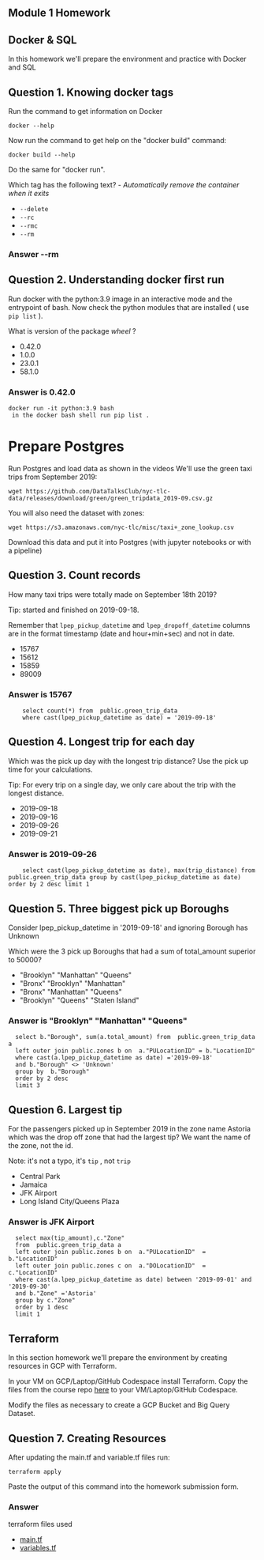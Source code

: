 ## Module 1 Homework

## Docker & SQL

In this homework we'll prepare the environment 
and practice with Docker and SQL


## Question 1. Knowing docker tags

Run the command to get information on Docker 

```docker --help```

Now run the command to get help on the "docker build" command:

```docker build --help```

Do the same for "docker run".

Which tag has the following text? - *Automatically remove the container when it exits* 

- `--delete`
- `--rc`
- `--rmc`
- `--rm`

### Answer --rm 


## Question 2. Understanding docker first run 

Run docker with the python:3.9 image in an interactive mode and the entrypoint of bash.
Now check the python modules that are installed ( use ```pip list``` ). 

What is version of the package *wheel* ?

- 0.42.0
- 1.0.0
- 23.0.1
- 58.1.0

###  Answer is 0.42.0
    docker run -it python:3.9 bash 
     in the docker bash shell run pip list .   

# Prepare Postgres

Run Postgres and load data as shown in the videos
We'll use the green taxi trips from September 2019:

```wget https://github.com/DataTalksClub/nyc-tlc-data/releases/download/green/green_tripdata_2019-09.csv.gz```

You will also need the dataset with zones:

```wget https://s3.amazonaws.com/nyc-tlc/misc/taxi+_zone_lookup.csv```

Download this data and put it into Postgres (with jupyter notebooks or with a pipeline)


## Question 3. Count records 

How many taxi trips were totally made on September 18th 2019?

Tip: started and finished on 2019-09-18. 

Remember that `lpep_pickup_datetime` and `lpep_dropoff_datetime` columns are in the format timestamp (date and hour+min+sec) and not in date.

- 15767
- 15612
- 15859
- 89009
### Answer is 15767
  ```
      select count(*) from  public.green_trip_data  
      where cast(lpep_pickup_datetime as date) = '2019-09-18'
  ```
## Question 4. Longest trip for each day

Which was the pick up day with the longest trip distance?
Use the pick up time for your calculations.

Tip: For every trip on a single day, we only care about the trip with the longest distance. 

- 2019-09-18
- 2019-09-16
- 2019-09-26
- 2019-09-21

### Answer is 2019-09-26
  ```
      select cast(lpep_pickup_datetime as date), max(trip_distance) from  public.green_trip_data group by cast(lpep_pickup_datetime as date)
order by 2 desc limit 1
  ```


## Question 5. Three biggest pick up Boroughs

Consider lpep_pickup_datetime in '2019-09-18' and ignoring Borough has Unknown

Which were the 3 pick up Boroughs that had a sum of total_amount superior to 50000?
 
- "Brooklyn" "Manhattan" "Queens"
- "Bronx" "Brooklyn" "Manhattan"
- "Bronx" "Manhattan" "Queens" 
- "Brooklyn" "Queens" "Staten Island"

### Answer is "Brooklyn" "Manhattan" "Queens"
  ```
    select b."Borough", sum(a.total_amount) from  public.green_trip_data a
    left outer join public.zones b on  a."PULocationID" = b."LocationID"
    where cast(a.lpep_pickup_datetime as date) ='2019-09-18'
    and b."Borough" <> 'Unknown'
    group by  b."Borough"
    order by 2 desc
    limit 3
  ```

## Question 6. Largest tip

For the passengers picked up in September 2019 in the zone name Astoria which was the drop off zone that had the largest tip?
We want the name of the zone, not the id.

Note: it's not a typo, it's `tip` , not `trip`

- Central Park
- Jamaica
- JFK Airport
- Long Island City/Queens Plaza

### Answer is JFK Airport
  ```
    select max(tip_amount),c."Zone"
    from  public.green_trip_data a 
    left outer join public.zones b on  a."PULocationID"  = b."LocationID"
    left outer join public.zones c on  a."DOLocationID"  = c."LocationID"
    where cast(a.lpep_pickup_datetime as date) between '2019-09-01' and '2019-09-30'
    and b."Zone" ='Astoria'
    group by c."Zone"
    order by 1 desc
    limit 1
  ```

## Terraform

In this section homework we'll prepare the environment by creating resources in GCP with Terraform.

In your VM on GCP/Laptop/GitHub Codespace install Terraform. 
Copy the files from the course repo
[here](https://github.com/DataTalksClub/data-engineering-zoomcamp/tree/main/01-docker-terraform/1_terraform_gcp/terraform) to your VM/Laptop/GitHub Codespace.

Modify the files as necessary to create a GCP Bucket and Big Query Dataset.


## Question 7. Creating Resources

After updating the main.tf and variable.tf files run:

```
terraform apply
```

Paste the output of this command into the homework submission form.

### Answer
terraform files used 
* [main.tf](https://github.com/Javeed-Pasha/DataengineeringZoomcamp/blob/main/Week1/main.tf)
* [variables.tf](https://github.com/Javeed-Pasha/DataengineeringZoomcamp/blob/main/Week1/variables.tf)

